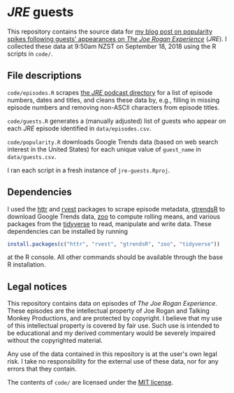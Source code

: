 # *JRE* guests

This repository contains the source data for [my blog post on popularity spikes following guests' appearances on *The Joe Rogan Experience*][post-url] (*JRE*).
I collected these data at 9:50am NZST on September 18, 2018 using the R scripts in `code/`.

## File descriptions

`code/episodes.R` scrapes [the *JRE* podcast directory](http://podcasts.joerogan.net) for a list of episode numbers, dates and titles, and cleans these data by, e.g., filling in missing episode numbers and removing non-ASCII characters from episode titles.

`code/guests.R` generates a (manually adjusted) list of guests who appear on each *JRE* episode identified in `data/episodes.csv`.

`code/popularity.R` downloads Google Trends data (based on web search interest in the United States) for each unique value of `guest_name` in `data/guests.csv`.

I ran each script in a fresh instance of `jre-guests.Rproj`.

## Dependencies

I used the [httr](https://cran.r-project.org/package=httr) and [rvest](https://cran.r-project.org/package=rvest) packages to scrape episode metadata, [gtrendsR](https://cran.r-project.org/package=gtrendsR) to download Google Trends data, [zoo](https://cran.r-project.org/package=zoo) to compute rolling means, and various packages from the [tidyverse](https://www.tidyverse.org) to read, manipulate and write data.
These dependencies can be installed by running

```r
install.packages(c("httr", "rvest", "gtrendsR", "zoo", "tidyverse"))
```

at the R console.
All other commands should be available through the base R installation.

## Legal notices

This repository contains data on episodes of *The Joe Rogan Experience*.
These episodes are the intellectual property of Joe Rogan and Talking Monkey Productions, and are protected by copyright.
I believe that my use of this intellectual property is covered by fair use.
Such use is intended to be educational and my derived commentary would be severely impaired without the copyrighted material.

Any use of the data contained in this repository is at the user's own legal risk.
I take no responsibility for the external use of these data, nor for any errors that they contain.

The contents of `code/` are licensed under the [MIT license](https://github.com/bldavies/jre-guests/blob/master/LICENSE).

[post-url]: https://bldavies.com/blog/jre-guests/
